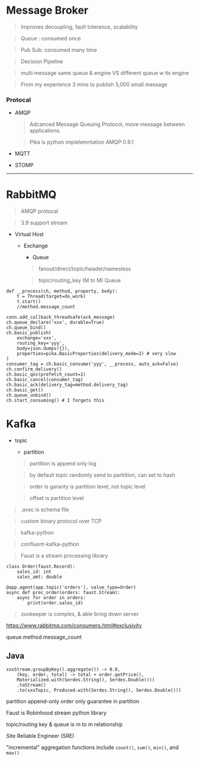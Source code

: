 # Message Broker

> Improves decoupling, fault tolerance, scalability

> Queue : consumed once

> Pub Sub: consumed many time

> Decision Pipeline

> multi message same queue & engine VS different queue w its engine

> From my experience 3 mins to publish 5,000 small message
### Protocal
- AMQP
  > Adcanced Message Queuing Protocol, move message between applications.
  
  > Pika is python implelemntation AMQP 0.9.1
- MQTT
- STOMP

---

# RabbitMQ
> AMQP protocal

> 3.9 support stream

- Virtual Host
  - Exchange
      - Queue
      > fanout/direct/topic/header/namesless

      > topic/routing_key (M to M) Queue

```
def __process(ch, method, property, body):
    t = Thread(target=do_work)
    t.start()
    //method.message_count

conn.add_callback_threadsafe(ack_message)
ch.queue_declare('xxx', durable=True)
ch.queue_bind()
ch.basic_publish(
    exchange='xxx',
    routing_key='yyy',
    body=json.dumps({}),
    properties=pika.BasicProperties(delivery_mode=2) # very slow
)
consumer_tag = ch.basic_consume('yyy', __process, auto_ack=False)
ch.confirm_delivery()
ch.basic_qos(prefetch_count=1)
ch.basic_cancel(consumer_tag)
ch.basic_ack(delivery_tag=method.delivery_tag)
ch.basic_get()
ch.queue_unbind()
ch.start_consuming() # I forgets this
```

# Kafka
  - topic
    - partition
    > partition is append only log

    > by default topic randomly send to partiition, can set to hash

    > order is garanty is partition level, not topic level

    > offset is partition level

> .avsc is schema file

> custom binary protocol over TCP

> kafka-python

> confluent-kafka-python

> Faust is a stream processing library
```
class Order(faust.Record):
    sales_id: int
    sales_amt: double

@app.agent(app.topic('orders'), value_type=Order)
async def proc_order(orders: faust.Stream):
    async for order in orders:
        print(order.sales_id)
```


> zookeeper is complex, & able bring down server

https://www.rabbitmq.com/consumers.html#exclusivity

queue.method.message_count
## Java
```
xxxStream.groupByKey().aggregate(() -> 0.0,
    (key, order, total) -> total + order.getPrice(),
    Materialized.with(Serdes.String(), Serdes.Double()))
    .toStream()
    .to(xxxTopic, Produced.with(Serdes.String(), Serdes.Double()))
```

partition append-only 
order only guarantee in partition

Faust is Robinhood stream python library

topic/routing key & queue is m to m relationship

Site Reliable Engineer (SRE)

"incremental" aggregation functions include `count()`, `sum()`, `min()`, and `max()`